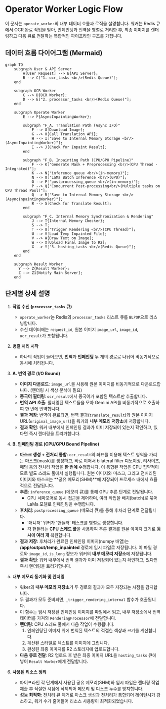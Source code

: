 # Operator Worker Logic Flow

이 문서는 `operate_worker`의 내부 데이터 흐름과 로직을 설명합니다. 워커는 Redis 큐에서 OCR 완료 작업을 받아, 인페인팅과 번역을 병렬로 처리한 후, 최종 이미지를 렌더링하고 다음 큐로 전달하는 복합적인 파이프라인 구조를 가집니다.

## 데이터 흐름 다이어그램 (Mermaid)

```mermaid
graph TD
    subgraph User & API Server
        A[User Request] --> B{API Server};
        B --> C["1. ocr_tasks <br/>(Redis Queue)"];
    end

    subgraph OCR Worker
        C --> D{OCR Worker};
        D --> E["2. processor_tasks <br/>(Redis Queue)"];
    end

    subgraph Operate Worker
        E --> F{AsyncInpaintingWorker};

        subgraph "F_A. Translation Path (Async I/O)"
            F --> G[Download Image];
            G --> H[Call Translation API];
            H --> I["Save to Internal Memory Storage <br/>(AsyncInpaintingWorker)"];
            I --> J[Check for Inpaint Result];
        end

        subgraph "F_B. Inpainting Path (CPU/GPU Pipeline)"
            F --> K["Generate Mask + Preprocessing <br/>(CPU Thread - Integrated)"];
            K --> N["inference_queue <br/>(in-memory)"];
            N --> O["LaMa Batch Inference <br/>(GPU)"];
            O --> P["postprocessing_queue <br/>(in-memory)"];
            P --> Q["Concurrent Post-processing<br/>(Multiple tasks on CPU Thread Pool)"];
            Q --> R["Save to Internal Memory Storage <br/>(AsyncInpaintingWorker)"];
            R --> S[Check for Translate Result];
        end

        subgraph "F_C. Internal Memory Synchronization & Rendering"
            J --> T{Internal Memory Checker};
            S --> T;
            T --> U["Trigger Rendering <br/>(CPU Thread)"];
            U --> V[Load Temp Inpainted File];
            V --> W[Draw Text on Image];
            W --> X[Upload Final Image to R2];
            X --> Y["3. hosting_tasks <br/>(Redis Queue)"];
        end
    end
    
    subgraph Result Worker
      Y --> Z{Result Worker};
      Z --> Z1[Notify Main Server];
    end
```

## 단계별 상세 설명

1.  **작업 수신 (`processor_tasks` 큐)**
    *   `operate_worker`는 Redis의 `processor_tasks` 리스트 큐를 `BLPOP`으로 리스닝합니다.
    *   수신 데이터에는 `request_id`, 원본 이미지 `image_url`, `image_id`, `ocr_result`가 포함됩니다.

2.  **병렬 처리 시작**
    *   하나의 작업이 들어오면, **번역**과 **인페인팅** 두 개의 경로로 나뉘어 비동기적으로 동시에 처리됩니다.

3.  **A. 번역 경로 (I/O Bound)**
    *   **이미지 다운로드**: `image_url`을 사용해 원본 이미지를 비동기적으로 다운로드합니다. (렌더링 시 색상 분석에 필요)
    *   **중국어 필터링**: `ocr_result`에서 중국어가 포함된 텍스트만 추출합니다.
    *   **번역 API 호출**: 필터링된 텍스트들을 모아 Gemini API를 비동기적으로 호출하여 한 번에 번역합니다.
    *   **결과 저장**: 번역이 완료되면, 번역 결과(`translate_result`)와 원본 이미지 URL(`original_image_url`)을 워커의 **내부 메모리 저장소**에 저장합니다.
    *   **결과 확인**: 워커 내부에서 인페인팅 결과가 이미 저장되어 있는지 확인하고, 있다면 즉시 렌더링을 트리거합니다.

4.  **B. 인페인팅 경로 (CPU/GPU Bound Pipeline)**
    *   **마스크 생성 + 전처리 통합**: `ocr_result`의 좌표를 이용해 텍스트 영역을 가리는 마스크(mask)를 생성하고, 바로 이어서 bilateral filter 디노이징, 리사이즈, 패딩 등의 전처리 작업을 **한 번에** 수행합니다. 이 통합된 작업은 CPU 집약적이므로 별도 스레드 풀에서 실행됩니다. 원본 이미지와 마스크, 그리고 전처리된 이미지와 마스크는 **공유 메모리(SHM)**에 저장되어 프로세스 내에서 효율적으로 전달됩니다.
    *   **추론**: `inference_queue` (메모리 큐)를 통해 GPU 추론 단계로 전달됩니다.
        *   GPU 세마포어로 동시 접근을 제어하며, 여러 작업을 배치(batch)로 묶어 LaMa 모델로 인페인팅을 수행합니다.
    *   **후처리**: `postprocessing_queue` (메모리 큐)를 통해 후처리 단계로 전달됩니다.
        *   '매니저' 워커가 '핸들러' 태스크를 병렬로 생성합니다.
        *   각 핸들러는 **CPU 스레드 풀**을 사용하여 추론 결과를 원본 이미지 크기로 **동시에 여러 개** 복원합니다.
    *   **결과 저장**: 후처리가 완료된 인페인팅 이미지(numpy 배열)는 **/app/output/temp\_inpainted** 경로에 임시 파일로 저장됩니다. 이 파일 경로와 `image_id`, `is_long` 정보가 워커의 **내부 메모리 저장소**에 저장됩니다.
    *   **결과 확인**: 워커 내부에서 번역 결과가 이미 저장되어 있는지 확인하고, 있다면 즉시 렌더링을 트리거합니다.

5.  **내부 메모리 동기화 및 렌더링**
    *   워ker의 **내부 메모리 저장소**가 두 경로의 결과가 모두 저장되는 시점을 감지합니다.
    *   두 결과가 모두 준비되면, `_trigger_rendering_internal` 함수가 호출됩니다.
    *   이 함수는 임시 저장된 인페인팅 이미지를 파일에서 읽고, 내부 저장소에서 번역 데이터를 가져와 `RenderingProcessor`에 전달합니다.
    *   **렌더링**: CPU 스레드 풀에서 다음 작업이 수행됩니다.
        1.  인페인팅된 이미지 위에 번역된 텍스트의 적절한 색상과 크기를 계산합니다.
        2.  계산된 스타일로 텍스트를 이미지에 그립니다.
        3.  완성된 최종 이미지를 R2 스토리지에 업로드합니다.
    *   **다음 큐로 전달**: R2 업로드 후 받은 최종 이미지 URL을 `hosting_tasks` 큐에 넣어 `Result Worker`에게 전달합니다.

6.  **사용된 리소스 정리**
    *   파이프라인 각 단계에서 사용된 공유 메모리(SHM)와 임시 파일은 렌더링 작업 제출 후 적절한 시점에 삭제되어 메모리 및 디스크 누수를 방지합니다.
    *   **성능 최적화**: 전처리 큐 제거로 마스크 생성과 전처리가 통합되어 레이턴시가 감소하고, 워커 수가 줄어들어 리소스 사용량이 최적화되었습니다.
